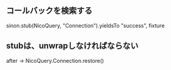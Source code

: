 ## コールバックを検索する

  sinon.stub(NicoQuery, "Connection").yieldsTo "success", fixture

## stubは、unwrapしなければならない

  after ->
    NicoQuery.Connection.restore()
